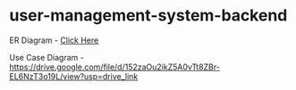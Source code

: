 ﻿# user-management-system-backend

ER Diagram - [Click Here](https://drive.google.com/file/d/1KrOrOhOGiTdxXzmN9QiEMVPyiOHeCk1_/view?usp=drive_link)

Use Case Diagram - https://drive.google.com/file/d/152zaOu2ikZ5A0vTt8ZBr-EL6NzT3o19L/view?usp=drive_link
